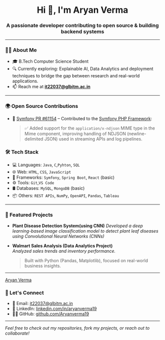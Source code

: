 
<h1 align="center">Hi 👋, I'm Aryan Verma</h1>
<h3 align="center">A passionate developer contributing to open source & building backend systems</h3>

---

### 🧑‍💻 About Me

- 🎓 B.Tech Computer Science Student   
- 🔍 Currently exploring: Explainable AI, Data Analytics and deployment techniques to bridge the gap between research and real-world applications. 
- 📫 Reach me at **it22037@glbitm.ac.in**

---
### 🌍 Open Source Contributions

- 🧩 [Symfony PR #61154](https://github.com/symfony/symfony/pull/61154) – Contributed to the [Symfony PHP Framework](https://symfony.com/):
  
  > ✅ Added support for the `application/x-ndjson` MIME type in the Mime component, improving handling of NDJSON (newline-delimited JSON) used in streaming APIs and log pipelines.
  > 
### 🛠️ Tech Stack

- 💻 Languages: `Java`, `C`,`Pyhton`, `SQL`
- 🌐 Web: `HTML`, `CSS`, `JavaScript`
- 🧩 Frameworks: `Symfony`, `Spring Boot`, `React` (basic)
- ⚙️ Tools: `Git`,`VS Code`
- 🛢️ Databases: `MySQL`, `MongoDB` (basic)
- 📦 Others: `REST APIs`, `NumPy`, `OpenAPI`, `Pandas`, `Tableau`


---

### 📌 Featured Projects
- **Plant Disease Detection System(using CNN)**
  *Developed a deep learning-based image classification model to
 detect plant leaf diseases using Convolutional Neural Networks
 (CNNs)*

- **Walmart Sales Analysis (Data Analytics Project)**  
  *Analyzed sales trends and inventory performance.*  
  > Built with Python (Pandas, Matplotlib), focused on real-world business insights.

---
[Aryan Verma](https://github.com/Aryanverma19)



### 💬 Let's Connect

- 📧 Email: [it22037@glbitm.ac.in](mailto:it22037@glbitm.ac.in)  
- 💼 LinkedIn: [linkedin.com/in/aryanverma19](https://www.linkedin.com/in/aryanverma19)  
- 🧑‍💻 GitHub: [github.com/Aryanverma19](https://github.com/Aryanverma19)

---

*Feel free to check out my repositories, fork my projects, or reach out to collaborate!*
